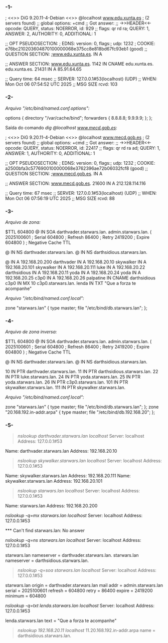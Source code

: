 ### -1-
; <<>> DiG 9.20.11-4-Debian <<>> @localhost www.edu.xunta.es
; (2 servers found)
;; global options: +cmd
;; Got answer:
;; ->>HEADER<<- opcode: QUERY, status: NOERROR, id: 929
;; flags: qr rd ra; QUERY: 1, ANSWER: 2, AUTHORITY: 0, ADDITIONAL: 1

;; OPT PSEUDOSECTION:
; EDNS: version: 0, flags:; udp: 1232
; COOKIE: e76bc210203604870100000068e375cc8e818bd67fc93eb1 (good)
;; QUESTION SECTION:
;www.edu.xunta.es.		IN	A

;; ANSWER SECTION:
www.edu.xunta.es.	1142	IN	CNAME	edu.xunta.es.
edu.xunta.es.		21431	IN	A	85.91.64.65

;; Query time: 64 msec
;; SERVER: 127.0.0.1#53(localhost) (UDP)
;; WHEN: Mon Oct 06 07:54:52 UTC 2025
;; MSG SIZE  rcvd: 103

### -2-
*Arquivo "/etc/bind/named.conf.options":*

options {
	directory "/var/cache/bind";
	forwarders {
		8.8.8.8;
		9.9.9.9;
	};
};

Saída do comando *dig @localhost www.mecd.gob.es*:

; <<>> DiG 9.20.11-4-Debian <<>> @localhost www.mecd.gob.es
; (2 servers found)
;; global options: +cmd
;; Got answer:
;; ->>HEADER<<- opcode: QUERY, status: NOERROR, id: 22417
;; flags: qr rd ra ad; QUERY: 1, ANSWER: 1, AUTHORITY: 0, ADDITIONAL: 1

;; OPT PSEUDOSECTION:
; EDNS: version: 0, flags:; udp: 1232
; COOKIE: a2500bfa3c5776900100000068e3762396ae72b06032fcf8 (good)
;; QUESTION SECTION:
;www.mecd.gob.es.		IN	A

;; ANSWER SECTION:
www.mecd.gob.es.	21600	IN	A	212.128.114.116

;; Query time: 67 msec
;; SERVER: 127.0.0.1#53(localhost) (UDP)
;; WHEN: Mon Oct 06 07:56:19 UTC 2025
;; MSG SIZE  rcvd: 88

### -3-
*Arquivo de zona:*

$TTL	604800
@	IN	SOA	darthvader.starwars.lan. admin.starwars.lan. (
	2025100601	;	Serial
	604800	;	Refresh
	86400	;	Retry
	2419200	;	Expire
	604800 )	;	Negative Cache TTL
	
@	IN	NS	darthvader.starwars.lan.
@	IN	NS	darthsidious.starwars.lan.

@	IN	A	192.168.20.200
darthvader	IN	A	192.168.20.10
skywalker	IN	A	192.168.20.101
skywalker	IN	A	192.168.20.111
luke	IN	A	192.168.20.22
darthsidious	IN	A	192.168.20.11
yoda	IN	A	192.168.20.24
yoda	IN	A	192.168.20.25
c3p0	IN	A	192.168.20.26
palpatine	IN	CNAME	darthsidious
c3p0	IN	MX	10	c3p0.starwars.lan.
lenda	IN	TXT	"Que a forza te acompanhe"


*Arquivo "/etc/bind/named.conf.local":*

zone "starwars.lan" {
	type master;
	file "/etc/bind/db.starwars.lan";
};

### -4-
*Arquivo de zona inversa:*

$TTL	604800
@	IN	SOA	darthvader.starwars.lan. admin.starwars.lan. (
	2025100601	;	Serial
	604800	;	Refresh
	86400	;	Retry
	2419200	;	Expire
	604800 )	;	Negative Cache TTL
	
@	IN	NS	darthvader.starwars.lan.
@	IN	NS	darthsidious.starwars.lan.

10	IN	PTR darthvader.starwars.lan.
11	IN	PTR	darthsidious.starwars.lan.
22	IN	PTR	luke.starwars.lan.
24	IN	PTR	yoda.starwars.lan.
25	IN	PTR	yoda.starwars.lan.
26	IN	PTR	c3p0.starwars.lan.
101	IN	PTR	skywalker.starwars.lan.
111	IN	PTR	skywalker.starwars.lan.

*Arquivo "/etc/bind/named.conf.local":*

zone "starwars.lan" {
	type master;
	file "/etc/bind/db.starwars.lan";
};
zone "20.168.192.in-addr.arpa" {
    type master;
    file "/etc/bind/db.192.168.20";
};

### -5-
> *nslookup darthvader.starwars.lan localhost*
Server:		localhost
Address:	127.0.0.1#53

Name:	darthvader.starwars.lan
Address: 192.168.20.10

> *nslookup skywalker.starwars.lan localhost*
Server:		localhost
Address:	127.0.0.1#53

Name:	skywalker.starwars.lan
Address: 192.168.20.111
Name:	skywalker.starwars.lan
Address: 192.168.20.101

> *nslookup starwars.lan localhost*
Server:		localhost
Address:	127.0.0.1#53

Name:	starwars.lan
Address: 192.168.20.200

*nslookup -q=mx starwars.lan localhost*
Server:		localhost
Address:	127.0.0.1#53

*** Can't find starwars.lan: No answer

*nslookup -q=ns starwars.lan localhost*
Server:		localhost
Address:	127.0.0.1#53

starwars.lan	nameserver = darthvader.starwars.lan.
starwars.lan	nameserver = darthsidious.starwars.lan.

> *nslookup -q=soa starwars.lan localhost*
Server:		localhost
Address:	127.0.0.1#53

starwars.lan
	origin = darthvader.starwars.lan
	mail addr = admin.starwars.lan
	serial = 2025100601
	refresh = 604800
	retry = 86400
	expire = 2419200
	minimum = 604800

*nslookup -q=txt lenda.starwars.lan localhost*
Server:		localhost
Address:	127.0.0.1#53

lenda.starwars.lan	text = "Que a forza te acompanhe"

> *nslookup 192.168.20.11 localhost*
11.20.168.192.in-addr.arpa	name = darthsidious.starwars.lan.
